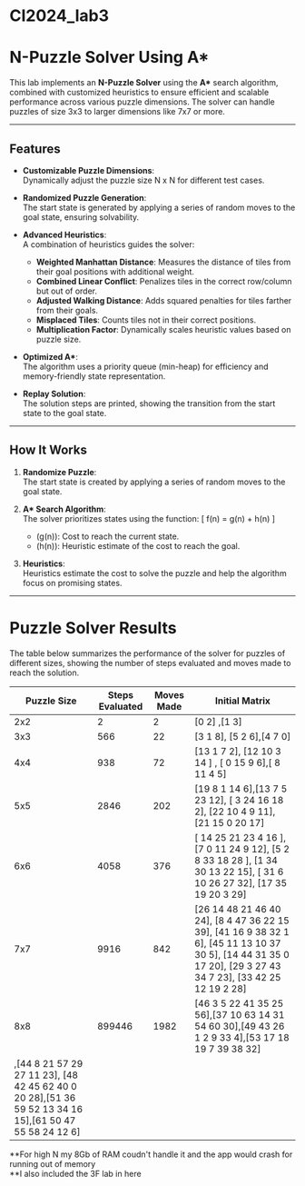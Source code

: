 # CI2024_lab3
# **N-Puzzle Solver Using A\***

This lab implements an **N-Puzzle Solver** using the **A\*** search algorithm, combined with customized heuristics to ensure efficient and scalable performance across various puzzle dimensions. The solver can handle puzzles of size 3x3 to larger dimensions like 7x7 or more.

---

## **Features**

- **Customizable Puzzle Dimensions**:  
  Dynamically adjust the puzzle size N x N for different test cases.

- **Randomized Puzzle Generation**:  
  The start state is generated by applying a series of random moves to the goal state, ensuring solvability.

- **Advanced Heuristics**:  
  A combination of heuristics guides the solver:
  - **Weighted Manhattan Distance**: Measures the distance of tiles from their goal positions with additional weight.
  - **Combined Linear Conflict**: Penalizes tiles in the correct row/column but out of order.
  - **Adjusted Walking Distance**: Adds squared penalties for tiles farther from their goals.
  - **Misplaced Tiles**: Counts tiles not in their correct positions.
  - **Multiplication Factor**: Dynamically scales heuristic values based on puzzle size.

- **Optimized A\***:  
  The algorithm uses a priority queue (min-heap) for efficiency and memory-friendly state representation.

- **Replay Solution**:  
  The solution steps are printed, showing the transition from the start state to the goal state.

---

## **How It Works**

1. **Randomize Puzzle**:  
   The start state is created by applying a series of random moves to the goal state.

2. **A\* Search Algorithm**:  
   The solver prioritizes states using the function:
   \[
   f(n) = g(n) + h(n)
   \]
   - \(g(n)\): Cost to reach the current state.
   - \(h(n)\): Heuristic estimate of the cost to reach the goal.

3. **Heuristics**:  
   Heuristics estimate the cost to solve the puzzle and help the algorithm focus on promising states.

---------------
# Puzzle Solver Results

The table below summarizes the performance of the solver for puzzles of different sizes, showing the number of steps evaluated and moves made to reach the solution.

| Puzzle Size | Steps Evaluated | Moves Made | Initial Matrix |
|-------------|-----------------|------------|----------------|
| 2x2         |      2         |       2   |[0 2] ,[1 3]|
| 3x3         |       566        |    22      |[3 1 8], [5 2 6],[4 7 0]|
| 4x4         |       938     |      72    |[13  1  7  2], [12 10  3 14 ] , [ 0 15  9  6],[ 8 11  4  5] |
| 5x5         |  2846           |     202    | [19  8  1 14  6],[13  7  5 23 12], [ 3 24 16 18  2], [22 10  4  9 11], [21 15  0 20 17] |
| 6x6         |   4058        |   376      | [ 14 25 21 23 4 16 ],[7  0 11 24  9 12], [5  2  8 33 18 28 ], [1 34 30 13 22 15], [ 31  6 10 26 27 32], [17 35 19 20  3 29] |
| 7x7         |     9916      |  842       | [26 14 48 21 46 40 24], [8 4 47 36 22 15 39], [41 16 9 38 32 1 6], [45 11 13 10 37 30 5], [14 44 31 35 0 17 20], [29 3 27 43 34 7 23], [33 42 25 12 19 2 28] |
| 8x8        |    899446        |       1982   |[46  3  5 22 41 35 25 56],[37 10 63 14 31 54 60 30],[49 43 26  1  2  9 33  4],[53 17 18 19  7 39 38 32]
,[44  8 21 57 29 27 11 23], [48 42 45 62 40  0 20 28],[51 36 59 52 13 34 16 15],[61 50 47 55 58 24 12  6]|


**For high N my 8Gb of RAM coudn't handle it and the app would crash for running out of memory <br>
**I also included the 3F lab in here 

